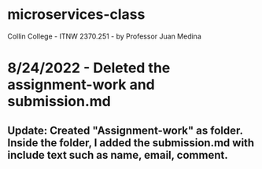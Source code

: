 # microservices-class
Collin College - ITNW 2370.251 - by Professor Juan Medina


# 8/24/2022 - Deleted the assignment-work and submission.md
  ## Update: Created "Assignment-work" as folder. Inside the folder, I added the submission.md with include text such as name, email, comment.
